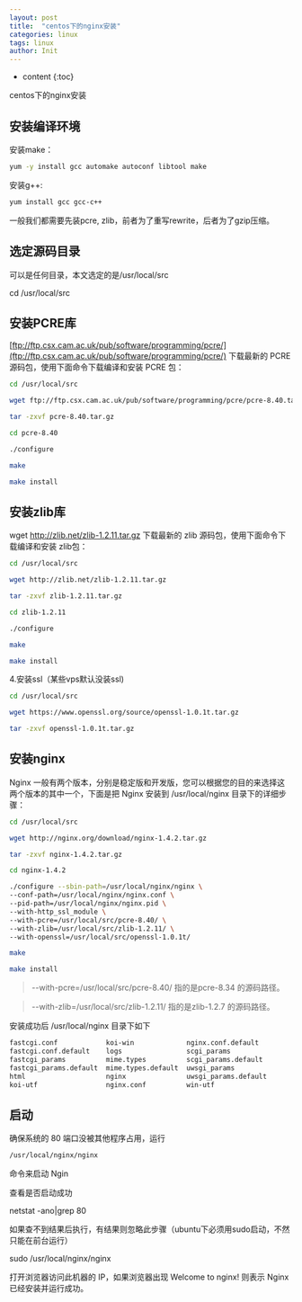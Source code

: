 ```yaml
---
layout: post
title:  "centos下的nginx安装"
categories: linux
tags: linux
author: Init
---
```


* content
{:toc}

centos下的nginx安装





## 安装编译环境

安装make：

``` sh
yum -y install gcc automake autoconf libtool make
```

安装g++:

``` sh
yum install gcc gcc-c++
```

一般我们都需要先装pcre, zlib，前者为了重写rewrite，后者为了gzip压缩。

## 选定源码目录

可以是任何目录，本文选定的是/usr/local/src

cd /usr/local/src

## 安装PCRE库

[ftp://ftp.csx.cam.ac.uk/pub/software/programming/pcre/](ftp://ftp.csx.cam.ac.uk/pub/software/programming/pcre/) 下载最新的 PCRE 源码包，使用下面命令下载编译和安装 PCRE 包：

``` sh
cd /usr/local/src

wget ftp://ftp.csx.cam.ac.uk/pub/software/programming/pcre/pcre-8.40.tar.gz

tar -zxvf pcre-8.40.tar.gz

cd pcre-8.40

./configure

make

make install

```

## 安装zlib库

wget http://zlib.net/zlib-1.2.11.tar.gz 下载最新的 zlib 源码包，使用下面命令下载编译和安装 zlib包：

``` sh
cd /usr/local/src

wget http://zlib.net/zlib-1.2.11.tar.gz

tar -zxvf zlib-1.2.11.tar.gz

cd zlib-1.2.11

./configure

make

make install
```

4.安装ssl（某些vps默认没装ssl)

``` sh
cd /usr/local/src

wget https://www.openssl.org/source/openssl-1.0.1t.tar.gz

tar -zxvf openssl-1.0.1t.tar.gz
```

## 安装nginx

Nginx 一般有两个版本，分别是稳定版和开发版，您可以根据您的目的来选择这两个版本的其中一个，下面是把 Nginx 安装到 /usr/local/nginx 目录下的详细步骤：

``` sh
cd /usr/local/src

wget http://nginx.org/download/nginx-1.4.2.tar.gz

tar -zxvf nginx-1.4.2.tar.gz

cd nginx-1.4.2

./configure --sbin-path=/usr/local/nginx/nginx \
--conf-path=/usr/local/nginx/nginx.conf \
--pid-path=/usr/local/nginx/nginx.pid \
--with-http_ssl_module \
--with-pcre=/usr/local/src/pcre-8.40/ \
--with-zlib=/usr/local/src/zlib-1.2.11/ \
--with-openssl=/usr/local/src/openssl-1.0.1t/

make

make install
```

> --with-pcre=/usr/local/src/pcre-8.40/ 指的是pcre-8.34 的源码路径。

> --with-zlib=/usr/local/src/zlib-1.2.11/ 指的是zlib-1.2.7 的源码路径。

安装成功后 /usr/local/nginx 目录下如下

``` sh
fastcgi.conf            koi-win             nginx.conf.default
fastcgi.conf.default    logs                scgi_params
fastcgi_params          mime.types          scgi_params.default
fastcgi_params.default  mime.types.default  uwsgi_params
html                    nginx               uwsgi_params.default
koi-utf                 nginx.conf          win-utf
```

## 启动
确保系统的 80 端口没被其他程序占用，运行

``` sh
/usr/local/nginx/nginx
```

命令来启动 Ngin

查看是否启动成功

netstat -ano|grep 80

如果查不到结果后执行，有结果则忽略此步骤（ubuntu下必须用sudo启动，不然只能在前台运行）

sudo /usr/local/nginx/nginx

打开浏览器访问此机器的 IP，如果浏览器出现 Welcome to nginx! 则表示 Nginx 已经安装并运行成功。